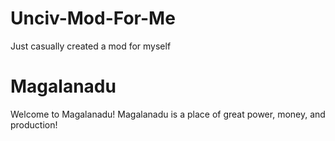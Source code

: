 # Unciv-Mod-For-Me
Just casually created a mod for myself

# Magalanadu
Welcome to Magalanadu! Magalanadu is a place of great power, money, and production! 
